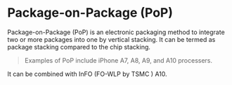 # Package-on-Package (PoP)

Package-on-Package (PoP) is an electronic packaging method to integrate two or more 
packages into one by vertical stacking. It can be termed as package stacking compared 
to the chip stacking. 

> Examples of PoP include iPhone A7, A8, A9, and A10 processers. 

It can be combined with InFO (FO-WLP by TSMC ) A10.
